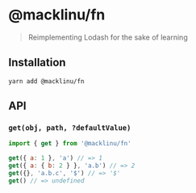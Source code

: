# @macklinu/fn

> Reimplementing Lodash for the sake of learning

## Installation

```
yarn add @macklinu/fn
```

## API

### `get(obj, path, ?defaultValue)`

```js
import { get } from '@macklinu/fn'

get({ a: 1 }, 'a') // => 1
get({ a: { b: 2 } }, 'a.b') // => 2
get({}, 'a.b.c', '$') // => '$'
get() // => undefined
```
